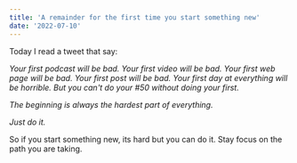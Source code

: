 ```yaml
---
title: 'A remainder for the first time you start something new'
date: '2022-07-10'
---
```


Today I read a tweet that say:

_Your first podcast will be bad._
_Your first video will be bad._
_Your first web page will be bad._
_Your first post will be bad._
_Your first day at everything will be horrible._
_But you can't do your #50 without doing your first._

_The beginning is always the hardest part of everything._

_Just do it._

So if you start something new, its hard but you can do it. Stay focus on the path you are taking.
